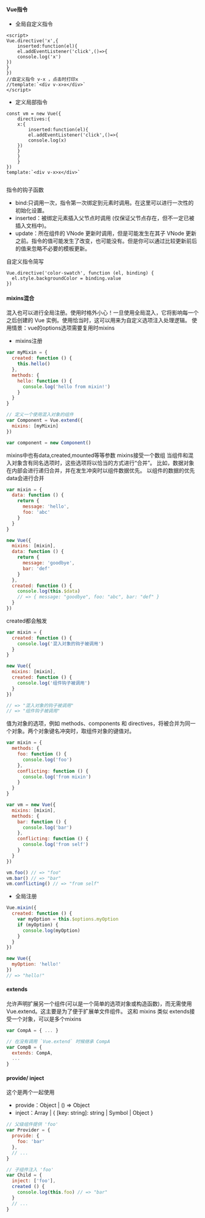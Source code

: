 
#### Vue指令
* 全局自定义指令 

```vue
<script>
Vue.directive('x',{
    inserted:function(el){
    el.addEventListener('click',()=>{
    console.log('x')    
})    
}
})
//自定义指令 v-x ，点击时打印x
//template:`<div v-x>x</div>`
</script>
```

* 定义局部指令
```vuejs
const vm = new Vue({
    directives:{
    x:{
        inserted:function(el){
        el.addEventListener('click',()=>{
        console.log(x)    
    })     
    }
    }
    } 
})
template:`<div v-x>x</div>`


```
指令的钩子函数
 * bind:只调用一次，指令第一次绑定到元素时调用。在这里可以进行一次性的初始化设置。
 * inserted：被绑定元素插入父节点时调用 (仅保证父节点存在，但不一定已被插入文档中)。
 * update：所在组件的 VNode 更新时调用，但是可能发生在其子 VNode 更新之前。指令的值可能发生了改变，也可能没有。但是你可以通过比较更新前后的值来忽略不必要的模板更新。

自定义指令简写
```vuejs
Vue.directive('color-swatch', function (el, binding) {
  el.style.backgroundColor = binding.value
})
```

#### mixins混合
混入也可以进行全局注册。使用时格外小心！一旦使用全局混入，它将影响每一个之后创建的 Vue 实例。使用恰当时，这可以用来为自定义选项注入处理逻辑。
使用情景：vue的options选项需要复用时mixins

* mixins注册
```javascript
var myMixin = {
  created: function () {
    this.hello()
  },
  methods: {
    hello: function () {
      console.log('hello from mixin!')
    }
  }
}

// 定义一个使用混入对象的组件
var Component = Vue.extend({
  mixins: [myMixin]
})

var component = new Component()
```
mixins中也有data,created,mounted等等参数
mixins接受一个数组
当组件和混入对象含有同名选项时，这些选项将以恰当的方式进行“合并”。
比如，数据对象在内部会进行递归合并，并在发生冲突时以组件数据优先。
以组件的数据的优先
data会进行合并
```javascript
var mixin = {
  data: function () {
    return {
      message: 'hello',
      foo: 'abc'
    }
  }
}

new Vue({
  mixins: [mixin],
  data: function () {
    return {
      message: 'goodbye',
      bar: 'def'
    }
  },
  created: function () {
    console.log(this.$data)
    // => { message: "goodbye", foo: "abc", bar: "def" }
  }
})
```
created都会触发
```javascript
var mixin = {
  created: function () {
    console.log('混入对象的钩子被调用')
  }
}

new Vue({
  mixins: [mixin],
  created: function () {
    console.log('组件钩子被调用')
  }
})

// => "混入对象的钩子被调用"
// => "组件钩子被调用"
```
值为对象的选项，例如 methods、components 和 directives，将被合并为同一个对象。两个对象键名冲突时，取组件对象的键值对。
```javascript
var mixin = {
  methods: {
    foo: function () {
      console.log('foo')
    },
    conflicting: function () {
      console.log('from mixin')
    }
  }
}

var vm = new Vue({
  mixins: [mixin],
  methods: {
    bar: function () {
      console.log('bar')
    },
    conflicting: function () {
      console.log('from self')
    }
  }
})

vm.foo() // => "foo"
vm.bar() // => "bar"
vm.conflicting() // => "from self"
```

* 全局注册
```javascript
Vue.mixin({
  created: function () {
    var myOption = this.$options.myOption
    if (myOption) {
      console.log(myOption)
    }
  }
})

new Vue({
  myOption: 'hello!'
})
// => "hello!"
```
#### extends
允许声明扩展另一个组件(可以是一个简单的选项对象或构造函数)，而无需使用 Vue.extend。这主要是为了便于扩展单文件组件。
这和 mixins 类似
extends接受一个对象，可以是多个mixins
```javascript
var CompA = { ... }

// 在没有调用 `Vue.extend` 时候继承 CompA
var CompB = {
  extends: CompA,
  ...
}
```

#### provide/ inject
这个是两个一起使用
* provide：Object | () => Object
* inject：Array<string> | { [key: string]: string | Symbol | Object }
```javascript
// 父级组件提供 'foo'
var Provider = {
  provide: {
    foo: 'bar'
  },
  // ...
}

// 子组件注入 'foo'
var Child = {
  inject: ['foo'],
  created () {
    console.log(this.foo) // => "bar"
  }
  // ...
}
```